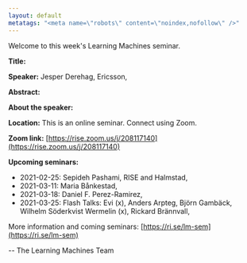 ```yaml
---
layout: default
metatags: "<meta name=\"robots\" content=\"noindex,nofollow\" />"
---
```

Welcome to this week's Learning Machines seminar.

**Title:** 

**Speaker:** Jesper Derehag, Ericsson, 

**Abstract:** 

**About the speaker:** 

**Location:** This is an online seminar. Connect using Zoom.

**Zoom link:** [https://rise.zoom.us/j/208117140](https://rise.zoom.us/j/208117140)

**Upcoming seminars:**

* 2021-02-25: Sepideh Pashami, RISE and Halmstad, 
* 2021-03-11: Maria Bånkestad, 
* 2021-03-18: Daniel F. Perez-Ramirez, 
* 2021-03-25: Flash Talks: Evi (x), Anders Arpteg, Björn Gambäck, Wilhelm Söderkvist Wermelin (x), Rickard Brännvall, 

More information and coming seminars: [https://ri.se/lm-sem](https://ri.se/lm-sem)

-- The Learning Machines Team

